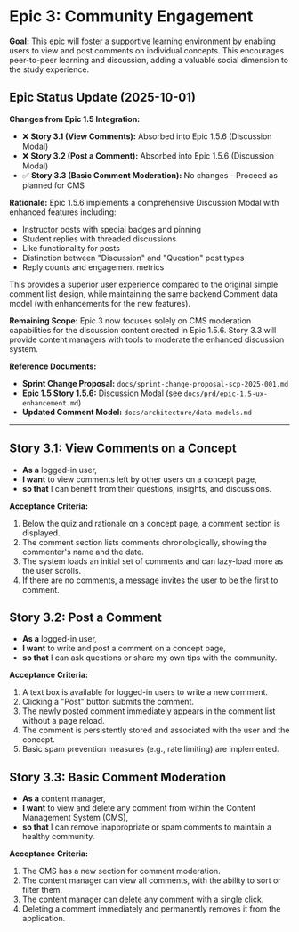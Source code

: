 # Epic 3: Community Engagement

**Goal:** This epic will foster a supportive learning environment by enabling users to view and post comments on individual concepts. This encourages peer-to-peer learning and discussion, adding a valuable social dimension to the study experience.

## Epic Status Update (2025-10-01)

**Changes from Epic 1.5 Integration:**

- ❌ **Story 3.1 (View Comments):** Absorbed into Epic 1.5.6 (Discussion Modal)
- ❌ **Story 3.2 (Post a Comment):** Absorbed into Epic 1.5.6 (Discussion Modal)
- ✅ **Story 3.3 (Basic Comment Moderation):** No changes - Proceed as planned for CMS

**Rationale:** Epic 1.5.6 implements a comprehensive Discussion Modal with enhanced features including:
- Instructor posts with special badges and pinning
- Student replies with threaded discussions
- Like functionality for posts
- Distinction between "Discussion" and "Question" post types
- Reply counts and engagement metrics

This provides a superior user experience compared to the original simple comment list design, while maintaining the same backend Comment data model (with enhancements for the new features).

**Remaining Scope:** Epic 3 now focuses solely on CMS moderation capabilities for the discussion content created in Epic 1.5.6. Story 3.3 will provide content managers with tools to moderate the enhanced discussion system.

**Reference Documents:**
- **Sprint Change Proposal:** `docs/sprint-change-proposal-scp-2025-001.md`
- **Epic 1.5 Story 1.5.6:** Discussion Modal (see `docs/prd/epic-1.5-ux-enhancement.md`)
- **Updated Comment Model:** `docs/architecture/data-models.md`

---

## Story 3.1: View Comments on a Concept

*   **As a** logged-in user,
*   **I want** to view comments left by other users on a concept page,
*   **so that** I can benefit from their questions, insights, and discussions.

**Acceptance Criteria:**
1.  Below the quiz and rationale on a concept page, a comment section is displayed.
2.  The comment section lists comments chronologically, showing the commenter's name and the date.
3.  The system loads an initial set of comments and can lazy-load more as the user scrolls.
4.  If there are no comments, a message invites the user to be the first to comment.

## Story 3.2: Post a Comment

*   **As a** logged-in user,
*   **I want** to write and post a comment on a concept page,
*   **so that** I can ask questions or share my own tips with the community.

**Acceptance Criteria:**
1.  A text box is available for logged-in users to write a new comment.
2.  Clicking a "Post" button submits the comment.
3.  The newly posted comment immediately appears in the comment list without a page reload.
4.  The comment is persistently stored and associated with the user and the concept.
5.  Basic spam prevention measures (e.g., rate limiting) are implemented.

## Story 3.3: Basic Comment Moderation

*   **As a** content manager,
*   **I want** to view and delete any comment from within the Content Management System (CMS),
*   **so that** I can remove inappropriate or spam comments to maintain a healthy community.

**Acceptance Criteria:**
1.  The CMS has a new section for comment moderation.
2.  The content manager can view all comments, with the ability to sort or filter them.
3.  The content manager can delete any comment with a single click.
4.  Deleting a comment immediately and permanently removes it from the application.
